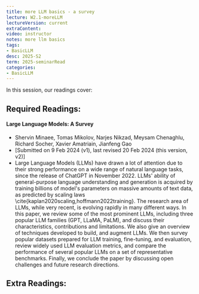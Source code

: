 ```yaml
---
title: more LLM basics - a survey 
lecture: W2.1-moreLLM
lectureVersion: current
extraContent: 
video: instructor
notes: more llm basics
tags:
- BasicLLM
desc: 2025-S2
term: 2025-seminarRead
categories:
- BasicLLM
---
```



In this session, our readings cover: 

## Required Readings: 

#### Large Language Models: A Survey
+ Shervin Minaee, Tomas Mikolov, Narjes Nikzad, Meysam Chenaghlu, Richard Socher, Xavier Amatriain, Jianfeng Gao
+ [Submitted on 9 Feb 2024 (v1), last revised 20 Feb 2024 (this version, v2)]
+ Large Language Models (LLMs) have drawn a lot of attention due to their strong performance on a wide range of natural language tasks, since the release of ChatGPT in November 2022. LLMs' ability of general-purpose language understanding and generation is acquired by training billions of model's parameters on massive amounts of text data, as predicted by scaling laws \cite{kaplan2020scaling,hoffmann2022training}. The research area of LLMs, while very recent, is evolving rapidly in many different ways. In this paper, we review some of the most prominent LLMs, including three popular LLM families (GPT, LLaMA, PaLM), and discuss their characteristics, contributions and limitations. We also give an overview of techniques developed to build, and augment LLMs. We then survey popular datasets prepared for LLM training, fine-tuning, and evaluation, review widely used LLM evaluation metrics, and compare the performance of several popular LLMs on a set of representative benchmarks. Finally, we conclude the paper by discussing open challenges and future research directions.



## Extra Readings: 



<!--excerpt.start-->
